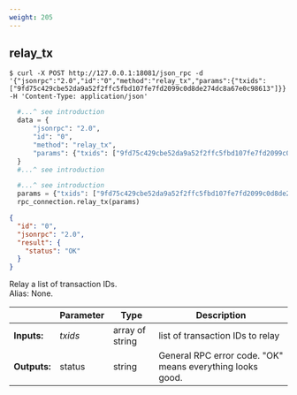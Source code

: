 ```yaml
---
weight: 205
---
```


## **relay_tx**


```shell
$ curl -X POST http://127.0.0.1:18081/json_rpc -d '{"jsonrpc":"2.0","id":"0","method":"relay_tx","params":{"txids":["9fd75c429cbe52da9a52f2ffc5fbd107fe7fd2099c0d8de274dc8a67e0c98613"]}}' -H 'Content-Type: application/json'
```
```python
  #...^ see introduction
  data = {
      "jsonrpc": "2.0",
      "id": "0",
      "method": "relay_tx",
      "params": {"txids": ["9fd75c429cbe52da9a52f2ffc5fbd107fe7fd2099c0d8de274dc8a67e0c98613"]},
  }
  #...^ see introduction
```
```py
  #...^ see introduction
  params = {"txids": ["9fd75c429cbe52da9a52f2ffc5fbd107fe7fd2099c0d8de274dc8a67e0c98613"]}
  rpc_connection.relay_tx(params)
```
```json
{
  "id": "0",
  "jsonrpc": "2.0",
  "result": {
    "status": "OK"
  }
}
```
Relay a list of transaction IDs.  
Alias: None.  

|             | Parameter | Type            | Description
| ---         | ---       | ---             | ---
|**Inputs:**  | *txids*   | array of string | list of transaction IDs to relay
|**Outputs:** | status    | string          | General RPC error code. "OK" means everything looks good.
